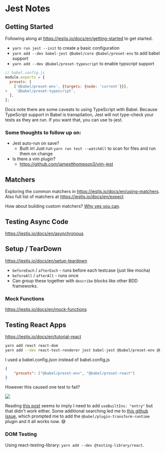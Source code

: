 # Jest Notes


## Getting Started

Following along at https://jestjs.io/docs/en/getting-started to get started. 

* `yarn run jest --init` to create a basic configuration
* `yarn add --dev babel-jest @babel/core @babel/preset-env` to add babel support
* `yarn add --dev @babel/preset-typescript` to enable typscript support

```js
// babel.config.js
module.exports = {
  presets: [
    ['@babel/preset-env', {targets: {node: 'current'}}],
+    '@babel/preset-typescript',
  ],
};

```
Docs note there are some caveats to using TypeScript with Babel. Because TypeScript support in Babel is transpilation, Jest will not type-check your tests as they are run. If you want that, you can use ts-jest.


### Some thoughts to follow up on:
* Jest auto-run on save? 
  * Built in! Just run `yarn run test --watchAll` to scan for files and run them on change
* Is there a vim plugin?
  * https://github.com/jamestthompson3/vim-jest 

## Matchers
Exploring the common matchers in https://jestjs.io/docs/en/using-matchers.
Also full list of matchers at https://jestjs.io/docs/en/expect

How about building custom matchers? [Why yes you can](https://jest-bot.github.io/jest/docs/expect.html#expectextendmatchers).


## Testing Async Code
https://jestjs.io/docs/en/asynchronous

## Setup / TearDown
https://jestjs.io/docs/en/setup-teardown

* `beforeEach` / `afterEach` - runs before each testcase (just like mocha)
* `beforeAll` / `afterAll` - runs once
* Can group these together with `describe` blocks like other BDD frameworks.

### Mock Functions
https://jestjs.io/docs/en/mock-functions


## Testing React Apps
https://jestjs.io/docs/en/tutorial-react

```bash
yarn add react react-dom
yarn add --dev react-test-renderer jest babel-jest @babel/preset-env @babel/preset-react react-test-renderer

```

I used a babel.config.json instead of babel.config.js

```json
{
    "presets": ["@babel/preset-env", "@babel/preset-react"]
}

```

However this caused one test to fail?

![](https://cdn.zappy.app/d3a2350e0ed7ce8c40eee57c61741937.png)

Reading [this post](https://babeljs.io/blog/2019/03/19/7.4.0#core-js-3-7646-https-githubcom-babel-babel-pull-7646)
seems to imply I need to add `useBuiltIns: "entry"` but that didn't work either.
Some additional searching led me to [this github issue](https://github.com/facebook/jest/issues/3126#issuecomment-465926747),
which prompted me to add the `@babel/plugin-transform-runtime` plugin and it all 
works now. :sweat_smile:

### DOM Testing
Using react-testing-library: `yarn add --dev @testing-library/react`.

